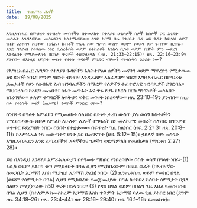```yaml
---
title:  ተጨማሪ ሕጎች
date:  19/08/2025
---
```


`እግዚአብሔር በምህረቱ የንብረት መብቶችን በተመለከተ በተለያዩ ሁኔታዎች ሰዎች ከሰዎች ጋር እንዴት መስራት እንዳለባቸው መሳፍንትን አስተማራቸው። አንድ ኮርማ በሬ በጎረቤት በሬ ላይ ጉዳት ካደረሰ፣ ሰዎች የቤት እንስሳን ሰርቀው ቢሸጡ፣ ከብቶች የሌላ ሰው ግጦሽ ውስጥ ወይም የወይን ቦታ ገብተው ቢግጡ፣ አንድ ግለሰብ የተዋሰው ነገር ቢሰረቅበት ወይም የተከራዩት እንስሳ ቢጎዳ ወይም ቢሞት ምን መደረግ እንዳለበት የሚያመለክቱ በርካታ ጥናቶች ተዘርዝረዋል (ዘጸ. 21:33–22:15)። ዘጸ. 22:16–23:9ን ያንብቡ። በእነዚህ ህግጋት ውስጥ የተነሱ ጉዳዮች ምንድር ናቸው? የተነሱትስ እንዴት ነው?`


የእግዚአብሔር ሕግጋት የተለያዩ ጉዳዮችን አካትተዋል። ሰዎችን መናቅን ወይም ማዋረድን የሚቃወሙ ልዩ ደንቦች ነበሩ። ምንም ዓይነት ብዝበዛ እንዲፈጸም አልፈለገም ነበር። እግዚአብሔር በምህረቱ ኃጢአተኛ የሆኑ የሰብአዊ ልብ ዝንባሌዎችን በማረም የሰዎችን ተፈጥሮአዊ ዝንባሌዎች ይገድባል። ማህበረሰብ ከአደጋ መጠበቅ፣ ክፋት መጥፋት እና ጥሩ የሆኑ የእርስ በርስ ግንኙነቶች መጎልበት ነበረባቸው። ሁሉም ተግባሮች ለፍትህና ፍቅር መገዛት ነበረባቸው። ዘጸ. 23:10–19ን ያንብቡ።
`በዚህ ቦታ የተነሱት ወሳኝ (ጠቃሚ) ጉዳዮች ምንድር ናቸው?`

ሰንበትና በዓላት አምልኮን የሚመለከቱ ስለነበር በድነት ታሪክ ውስጥ ያሉ ወሳኝ ክስተቶችን የሚያስታውሱ ነበሩ። አምልኮ ለሁሉም ሌሎች ተግባራት ስነ-መለኮታዊ መሰረት ስለነበር በጥንቃቄ ቁጥጥር ይደረግበት ነበር። ሰንበት የተቋቋመው በፍጥረት ጊዜ ስለነበር (ዘፍ. 2:2፣ 3፤ ዘጸ. 20:8– 11)፣ ከእሥራኤል ነጻ መውጣትና ድነት ጋር በመገናኘት (ዘዳ. 5:12– 15)፣ ኃይለኛ በሆነ መንገድ እግዚአብሔርን እንደ ፈጣሪያችን፣ አዳኛችንና ጌታችን ወደማምለክ ያመለክታል (ማርቆስ 2:27፣ 28)።

ይህ በእንዲህ እንዳለ፣ እሥራኤላውያን በየዓመቱ ማክበር የነበረባቸው ሶስት ወሳኝ በዓላት ነበሩ፡-(1) ፋሲካ ወይም ያልቦካ ቂጣ የሚበላበት በዓል ሲሆን የሚከበረውም በፀደይ ወራት (በአብዛኛው ከመጋቢት አጋማሽ እስከ ሚያዝያ አጋማሽ ድረስ) ነበር። (2) ጴንጤቆስጤ ወይም የመከር በዓል (ወይም የሳምንታት በዓል) ሲሆን የሚከበረው የመጀመሪያው በዓል ከተከበረ ከሰባት ሳምንታት በኋላ ስለሆነ የሚጀምረው ከ50 ቀናት በኋላ ነበር። (3) የዳስ በዓል ወይም በበልግ ጊዜ እህል የመሰብሰብ በዓል ሲሆን (በተለምዶ ከመስከረም አጋማሽ እስከ ጥቅምት አጋማሽ ባለው ጊዜ ይከበር ነበር (ደግሞ ዘጸ. 34:18–26፣ ዘሌ. 23:4–44፣ ዘሁ 28:16– 29:40፣ ዘዳ. 16:1–16ን ይመልከቱ)።
